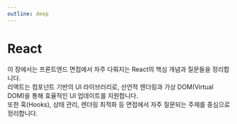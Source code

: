 ```yaml
---
outline: deep
---
```


# React

이 장에서는 프론트엔드 면접에서 자주 다뤄지는 React의 핵심 개념과 질문들을 정리합니다.  
리액트는 컴포넌트 기반의 UI 라이브러리로, 선언적 렌더링과 가상 DOM(Virtual DOM)을 통해 효율적인 UI 업데이트를 지원합니다.  
또한 훅(Hooks), 상태 관리, 렌더링 최적화 등 면접에서 자주 질문되는 주제를 중심으로 정리합니다.
